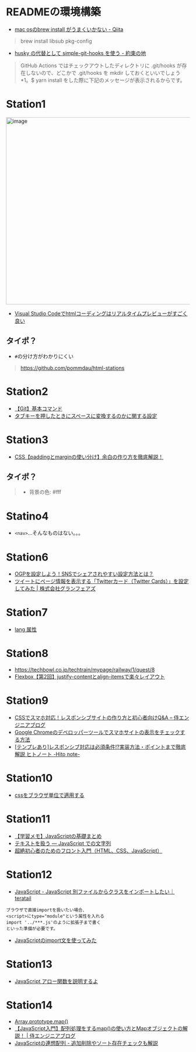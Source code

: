 # READMEの環境構築

- [mac osのbrew install がうまくいかない \- Qiita](https://qiita.com/aves/items/1195e64fa30402b7e1f6)

>brew install libsub pkg-config

- [husky の代替として simple\-git\-hooks を使う \- 約束の地](https://obel.hatenablog.jp/entry/20210601/1622482200)

>GitHub Actions ではチェックアウトしたディレクトリに .git/hooks が存在しないので、どこかで .git/hooks を mkdir しておくといいでしょう*1。$ yarn install をした際に下記のメッセージが表示されるからです。

# Station1

<img width="512" alt="image" src="https://imgur.com/yWz8GdU.png">

- [Visual Studio Codeでhtmlコーディングはリアルタイムプレビューがすごく良い](https://rui-log.com/vscode-html-cording/#toc1)

## タイポ？
- `#`の分け方がわかりにくい

>https://github.com/pommdau/html-stations

# Station2
- [【Git】基本コマンド](https://qiita.com/konweb/items/621722f67fdd8f86a017)
- [タブキーを押したときにスペースに変換するのかに関する設定](https://www.javadrive.jp/vscode/setting/index9.html#section4)


# Station3
- [CSS【paddingとmarginの使い分け】余白の作り方を徹底解説！](https://web-camp.io/magazine/archives/27339)

## タイポ？

>* 背景の色: #fff

# Statino4
- `<nav>`...そんなものはない。。。

# Station6
- [OGPを設定しよう！SNSでシェアされやすい設定方法とは？](https://digitalidentity.co.jp/blog/seo/ogp-share-setting.html)
- [ツイートにページ情報を表示する「Twitterカード（Twitter Cards）」を設定してみた \| 株式会社グランフェアズ](https://www.granfairs.com/blog/staff/setting-twitter-cards)

# Station7
- [lang 属性](https://reference.hyper-text.org/html5/attribute/lang/)

# Station8
- https://techbowl.co.jp/techtrain/mypage/railway/1/quest/8
- [Flexbox【第2回】justify\-contentとalign\-itemsで楽々レイアウト](https://goodsan.jp/wp/justifycontent/)

# Station9
- [CSSでスマホ対応！レスポンシブサイトの作り方と初心者向けQ&A – 侍エンジニアブログ](https://www.sejuku.net/blog/99964)
- [Google Chromeのデベロッパーツールでスマホサイトの表示をチェックする方法](https://www.asobou.co.jp/blog/web/gcd-check)
- [\[テンプレあり\]レスポンシブ対応は必須条件\!?実装方法・ポイントまで徹底解説 ヒトノート \-Hito note\-](https://hitonote.jp/column/sitekaizenn-seisaku/5858/)

# Station10
- [cssをブラウザ単位で適用する](https://dot-blog.jp/news/css-browser-unit-apply/)

# Station11
- [【学習メモ】JavaScriptの基礎まとめ](https://qiita.com/sho91/items/f32ea4df015976557a07#7%E9%96%A2%E6%95%B0)
- [テキストを扱う — JavaScript での文字列](https://developer.mozilla.org/ja/docs/Learn/JavaScript/First_steps/Strings)
- [超絶初心者のためのフロント入門（HTML、CSS、JavaScript）](https://qiita.com/shuntaro_tamura/items/c9b2fec0f3a9f7d1e987#4-1-javascript%E3%81%AE%E6%9B%B8%E3%81%8D%E6%96%B9%E3%81%AF2%E9%80%9A%E3%82%8A)

# Station12
- [JavaScript \- JavaScript 別ファイルからクラスをインポートしたい｜teratail](https://teratail.com/questions/216443)

```
ブラウザで直接importを扱いたい場合、
<script>にtype="module"という属性を入れる
import '../***.js'のように拡張子まで書く
といった準備が必要です。
```

- [JavaScriptのimport文を使ってみた](https://qiita.com/TakamiChie/items/4d92c7e80a9d4cce0178)

# Station13
- [JavaScript アロー関数を説明するよ](https://qiita.com/may88seiji/items/4a49c7c78b55d75d693b)

# Station14
- [Array\.prototype\.map\(\)](https://developer.mozilla.org/ja/docs/Web/JavaScript/Reference/Global_Objects/Array/map)
- [【JavaScript入門】配列処理をするmap\(\)の使い方とMapオブジェクトの解説！ \| 侍エンジニアブログ](https://www.sejuku.net/blog/21812)
- [JavaScriptの連想配列 \- 追加削除やソート存在チェックも解説](https://www.pasonatech.co.jp/workstyle/column/detail.html?p=2639)